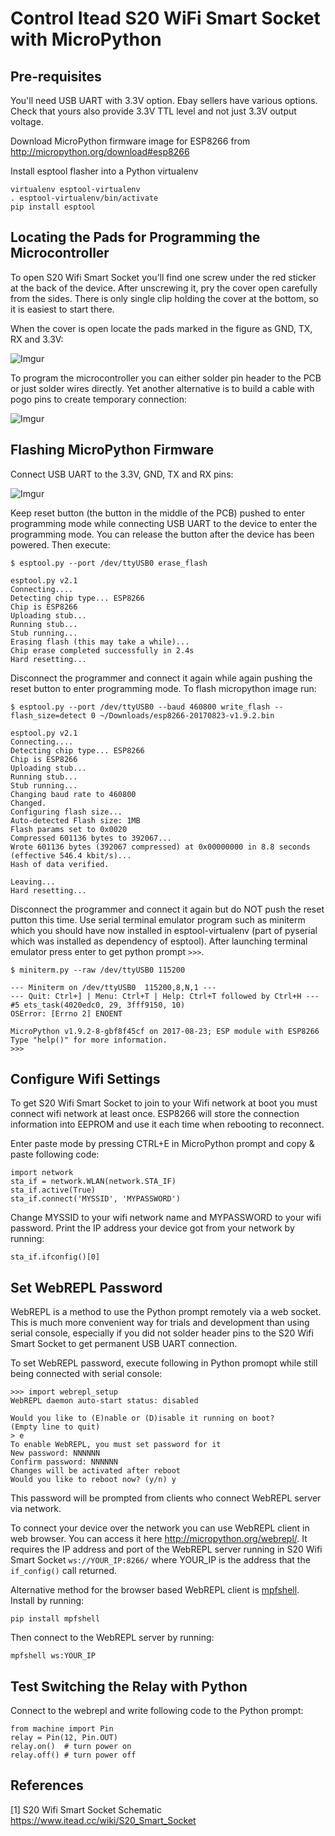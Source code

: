 
# Control Itead S20 WiFi Smart Socket with MicroPython

## Pre-requisites

You'll need USB UART with 3.3V option. Ebay sellers have various
options. Check that yours also provide 3.3V TTL level and not just
3.3V output voltage.

Download MicroPython firmware image for ESP8266 from http://micropython.org/download#esp8266

Install esptool flasher into a Python virtualenv

    virtualenv esptool-virtualenv
    . esptool-virtualenv/bin/activate
    pip install esptool


## Locating the Pads for Programming the Microcontroller

To open S20 Wifi Smart Socket you'll find one screw under the red
sticker at the back of the device.  After unscrewing it, pry the cover
open carefully from the sides.  There is only single clip holding the
cover at the bottom, so it is easiest to start there.

When the cover is open locate the pads marked in the figure as GND,
TX, RX and 3.3V:

![Imgur](http://i.imgur.com/TpKxdGK.jpg?1)



To program the microcontroller you can either solder pin header to the
PCB or just solder wires directly.  Yet another alternative is to
build a cable with pogo pins to create temporary connection:

![Imgur](http://i.imgur.com/ckwMiwD.jpg?2)


## Flashing MicroPython Firmware

Connect USB UART to the 3.3V, GND, TX and RX pins:

![Imgur](http://i.imgur.com/QdrVQXC.jpg)


Keep reset button (the button in the middle of the PCB) pushed to
enter programming mode while connecting USB UART to the device to
enter the programming mode.  You can release the button after the
device has been powered.  Then execute:

    $ esptool.py --port /dev/ttyUSB0 erase_flash

    esptool.py v2.1
    Connecting....
    Detecting chip type... ESP8266
    Chip is ESP8266
    Uploading stub...
    Running stub...
    Stub running...
    Erasing flash (this may take a while)...
    Chip erase completed successfully in 2.4s
    Hard resetting...


Disconnect the programmer and connect it again while again pushing the
reset button to enter programming mode.  To flash micropython image run:

    $ esptool.py --port /dev/ttyUSB0 --baud 460800 write_flash --flash_size=detect 0 ~/Downloads/esp8266-20170823-v1.9.2.bin

    esptool.py v2.1
    Connecting....
    Detecting chip type... ESP8266
    Chip is ESP8266
    Uploading stub...
    Running stub...
    Stub running...
    Changing baud rate to 460800
    Changed.
    Configuring flash size...
    Auto-detected Flash size: 1MB
    Flash params set to 0x0020
    Compressed 601136 bytes to 392067...
    Wrote 601136 bytes (392067 compressed) at 0x00000000 in 8.8 seconds (effective 546.4 kbit/s)...
    Hash of data verified.

    Leaving...
    Hard resetting...


Disconnect the programmer and connect it again but do NOT push the
reset putton this time.  Use serial terminal emulator program such as
miniterm which you should have now installed in esptool-virtualenv
(part of pyserial which was installed as dependency of esptool).
After launching terminal emulator press enter to get python prompt `>>>`.

    $ miniterm.py --raw /dev/ttyUSB0 115200

    --- Miniterm on /dev/ttyUSB0  115200,8,N,1 ---
    --- Quit: Ctrl+] | Menu: Ctrl+T | Help: Ctrl+T followed by Ctrl+H ---
    #5 ets_task(4020edc0, 29, 3fff9150, 10)
    OSError: [Errno 2] ENOENT

    MicroPython v1.9.2-8-gbf8f45cf on 2017-08-23; ESP module with ESP8266
    Type "help()" for more information.
    >>>


## Configure Wifi Settings

To get S20 Wifi Smart Socket to join to your Wifi network at boot you
must connect wifi network at least once.  ESP8266 will store the connection
information into EEPROM and use it each time when rebooting to reconnect.

Enter paste mode by pressing CTRL+E in MicroPython prompt and copy &
paste following code:

    import network
    sta_if = network.WLAN(network.STA_IF)
    sta_if.active(True)
    sta_if.connect('MYSSID', 'MYPASSWORD')


Change MYSSID to your wifi network name and MYPASSWORD to your wifi password.
Print the IP address your device got from your network by running:

    sta_if.ifconfig()[0]


## Set WebREPL Password

WebREPL is a method to use the Python prompt remotely via a web
socket.  This is much more convenient way for trials and development
than using serial console, especially if you did not solder header
pins to the S20 Wifi Smart Socket to get permanent USB UART
connection.

To set WebREPL password, execute following in Python promopt while still
being connected with serial console:

    >>> import webrepl_setup
    WebREPL daemon auto-start status: disabled

    Would you like to (E)nable or (D)isable it running on boot?
    (Empty line to quit)
    > e
    To enable WebREPL, you must set password for it
    New password: NNNNNN
    Confirm password: NNNNNN
    Changes will be activated after reboot
    Would you like to reboot now? (y/n) y


This password will be prompted from clients who connect WebREPL server
via network.

To connect your device over the network you can use WebREPL client in
web browser.  You can access it here http://micropython.org/webrepl/.
It requires the IP address and port of the WebREPL server running in
S20 Wifi Smart Socket `ws://YOUR_IP:8266/` where YOUR_IP is the
address that the `if_config()` call returned.

Alternative method for the browser based WebREPL client is
[mpfshell](https://github.com/wendlers/mpfshell).  Install by running:

    pip install mpfshell


Then connect to the WebREPL server by running:

    mpfshell ws:YOUR_IP


## Test Switching the Relay with Python

Connect to the webrepl and write following code to the Python prompt:

    from machine import Pin
    relay = Pin(12, Pin.OUT)
    relay.on()  # turn power on
    relay.off() # turn power off



## References

[1] S20 Wifi Smart Socket Schematic https://www.itead.cc/wiki/S20_Smart_Socket
